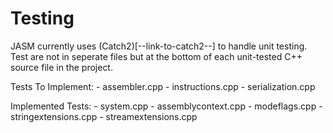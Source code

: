 # Testing

JASM currently uses (Catch2)[--link-to-catch2--] to handle unit testing. Test are not in seperate files
but at the bottom of each unit-tested C++ source file in the project.

Tests To Implement:
    - assembler.cpp
    - instructions.cpp
    - serialization.cpp

Implemented Tests:
    - system.cpp
    - assemblycontext.cpp
    - modeflags.cpp
    - stringextensions.cpp
    - streamextensions.cpp
